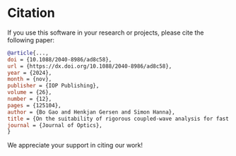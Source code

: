 # Citation
If you use this software in your research or projects, please cite the following paper:
```bibtex
@article{...,
doi = {10.1088/2040-8986/ad8c58},
url = {https://dx.doi.org/10.1088/2040-8986/ad8c58},
year = {2024},
month = {nov},
publisher = {IOP Publishing},
volume = {26},
number = {12},
pages = {125104},
author = {Bo Gao and Henkjan Gersen and Simon Hanna},
title = {On the suitability of rigorous coupled-wave analysis for fast optical force simulations},
journal = {Journal of Optics},
}
```
We appreciate your support in citing our work!
